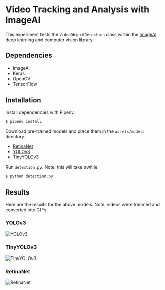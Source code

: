# Video Tracking and Analysis with ImageAI

This experiment tests the `VideoObjectDetection` class within the [ImageAI](http://imageai.org/) deep learning and computer vision library. 

## Dependencies

* ImageAI
* Keras
* OpenCV
* TensorFlow

## Installation

Install dependencies with Pipenv.

```python
$ pipenv install
```

Download pre-trained models and place them in the `assets/models` directory.

* [RetinaNet](https://github.com/OlafenwaMoses/ImageAI/releases/download/1.0/resnet50_coco_best_v2.0.1.h5)
* [YOLOv3](https://github.com/OlafenwaMoses/ImageAI/releases/download/1.0/yolo.h5)
* [TinyYOLOv3](https://github.com/OlafenwaMoses/ImageAI/releases/download/1.0/yolo-tiny.h5)

Run `detection.py`. Note, this will take awhile.

```python
$ python detection.py
```

## Results

Here are the results for the above models. Note, videos were trimmed and converted into GIFs.

### YOLOv3

![YOLOv3](./assets/sample.YOLOv3.gif)

### TinyYOLOv3

![TinyYOLOv3](./assets/sample.TinyYOLOv3.gif)

### RetinaNet

![RetinaNet](./assets/sample.RetinaNet.gif)